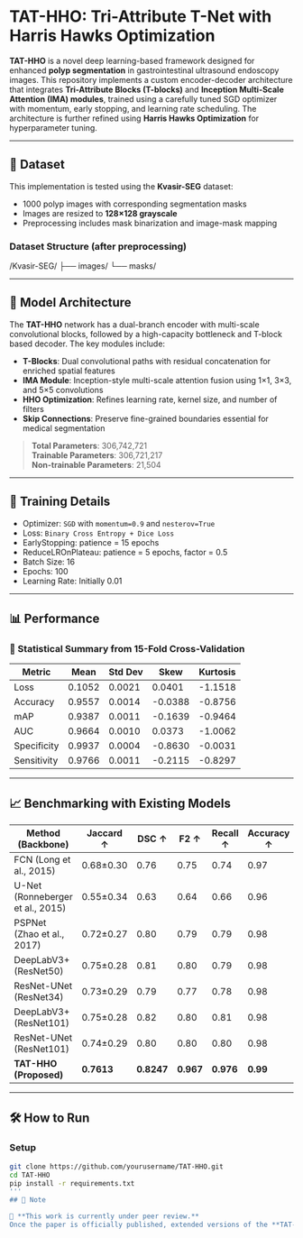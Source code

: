 # TAT-HHO: Tri-Attribute T-Net with Harris Hawks Optimization

**TAT-HHO** is a novel deep learning-based framework designed for enhanced **polyp segmentation** in gastrointestinal ultrasound endoscopy images. This repository implements a custom encoder-decoder architecture that integrates **Tri-Attribute Blocks (T-blocks)** and **Inception Multi-Scale Attention (IMA) modules**, trained using a carefully tuned SGD optimizer with momentum, early stopping, and learning rate scheduling. The architecture is further refined using **Harris Hawks Optimization** for hyperparameter tuning.

---

## 📁 Dataset

This implementation is tested using the **Kvasir-SEG** dataset:
- 1000 polyp images with corresponding segmentation masks
- Images are resized to **128×128 grayscale**
- Preprocessing includes mask binarization and image-mask mapping

### Dataset Structure (after preprocessing)
/Kvasir-SEG/
├── images/
└── masks/




---

## 🧠 Model Architecture

The **TAT-HHO** network has a dual-branch encoder with multi-scale convolutional blocks, followed by a high-capacity bottleneck and T-block based decoder. The key modules include:

- **T-Blocks**: Dual convolutional paths with residual concatenation for enriched spatial features
- **IMA Module**: Inception-style multi-scale attention fusion using 1×1, 3×3, and 5×5 convolutions
- **HHO Optimization**: Refines learning rate, kernel size, and number of filters
- **Skip Connections**: Preserve fine-grained boundaries essential for medical segmentation

> **Total Parameters**: 306,742,721  
> **Trainable Parameters**: 306,721,217  
> **Non-trainable Parameters**: 21,504

---

## 🔧 Training Details

- Optimizer: `SGD` with `momentum=0.9` and `nesterov=True`
- Loss: `Binary Cross Entropy + Dice Loss`
- EarlyStopping: patience = 15 epochs
- ReduceLROnPlateau: patience = 5 epochs, factor = 0.5
- Batch Size: 16  
- Epochs: 100  
- Learning Rate: Initially 0.01

---

## 📊 Performance

### 🔬 Statistical Summary from 15-Fold Cross-Validation

| Metric       | Mean      | Std Dev   | Skew      | Kurtosis  |
|--------------|-----------|-----------|-----------|-----------|
| Loss         | 0.1052    | 0.0021    | 0.0401    | -1.1518   |
| Accuracy     | 0.9557    | 0.0014    | -0.0388   | -0.8756   |
| mAP          | 0.9387    | 0.0011    | -0.1639   | -0.9464   |
| AUC          | 0.9664    | 0.0010    | 0.0373    | -1.0062   |
| Specificity  | 0.9937    | 0.0004    | -0.8630   | -0.0031   |
| Sensitivity  | 0.9766    | 0.0011    | -0.2115   | -0.8297   |

---

## 📈 Benchmarking with Existing Models

| Method (Backbone)                        | Jaccard ↑ | DSC ↑  | F2 ↑   | Recall ↑ | Accuracy ↑ |
|-----------------------------------------|-----------|--------|--------|----------|------------|
| FCN (Long et al., 2015)                 | 0.68±0.30 | 0.76   | 0.75   | 0.74     | 0.97       |
| U-Net (Ronneberger et al., 2015)        | 0.55±0.34 | 0.63   | 0.64   | 0.66     | 0.96       |
| PSPNet (Zhao et al., 2017)              | 0.72±0.27 | 0.80   | 0.79   | 0.79     | 0.98       |
| DeepLabV3+ (ResNet50)                   | 0.75±0.28 | 0.81   | 0.80   | 0.79     | 0.98       |
| ResNet-UNet (ResNet34)                  | 0.73±0.29 | 0.79   | 0.77   | 0.78     | 0.98       |
| DeepLabV3+ (ResNet101)                  | 0.75±0.28 | 0.82   | 0.80   | 0.81     | 0.98       |
| ResNet-UNet (ResNet101)                 | 0.74±0.29 | 0.80   | 0.80   | 0.80     | 0.98       |
| **TAT-HHO (Proposed)**                  | **0.7613** | **0.8247** | **0.967** | **0.976** | **0.99** |

---

## 🛠️ How to Run

### Setup
```bash
git clone https://github.com/yourusername/TAT-HHO.git
cd TAT-HHO
pip install -r requirements.txt
'''
## 📢 Note

📝 **This work is currently under peer review.**  
Once the paper is officially published, extended versions of the **TAT-HHO model**, including multiple architectural variants, training logs, and additional code utilities, will be made publicly available in future releases of this repository. Stay tuned!
